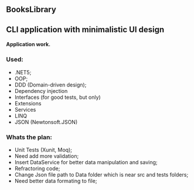 ## BooksLibrary
CLI application with minimalistic UI design
------------------------------------------
#### Application work.

### Used:
- .NET5;
- OOP;
- DDD (Domain-driven design);
- Dependency injection
- Interfaces (for good tests, but only)
- Extensions
- Services
- LINQ
- JSON (Newtonsoft.JSON)

### Whats the plan:
- Unit Tests (Xunit, Moq);
- Need add more validation;
- Insert DataService for better data manipulation and saving;
- Refractoring code;
- Change Json file path to Data folder which is near src and tests folders;
- Need better data formating to file;

